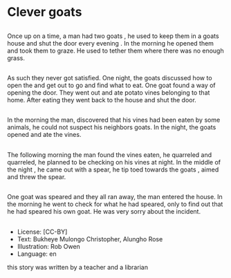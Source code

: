 # Clever goats

##
Once up on a time, a man had two
goats , he used to keep them in a
goats house and shut the door
every evening .
In the morning he opened them
and took them to graze.
He used to tether them where
there was no enough grass.

##
As such they never got satisfied.
One night, the goats discussed how
to open the and get out to go and
find what to eat.
One goat found a way of opening
the door. They went out and ate
potato vines belonging to that
home. After eating they went back
to the house and shut the door.

##
In the morning the man, discovered
that his vines had been eaten by
some animals, he could not
suspect his neighbors goats.
In the night, the goats opened and
ate the vines.

##
The following morning the man
found the vines eaten, he
quarreled and quarreled, he
planned to be checking on his
vines at night.
In the middle of the night , he
came out with a spear, he tip toed
towards the goats , aimed and
threw the spear.

##
One goat was speared and they all
ran away, the man entered the
house.
In the morning he went to check
for what he had speared, only to
find out that he had speared his
own goat.
He was very sorry about the
incident.

##
* License: [CC-BY]
* Text: Bukheye Mulongo Christopher, Alungho Rose
* Illustration: Rob Owen
* Language: en

this story was written by a teacher and a librarian
